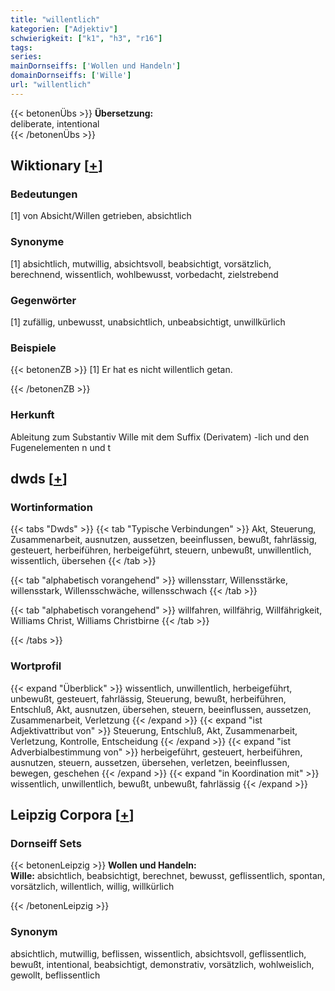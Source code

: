 ```yaml
---
title: "willentlich"
kategorien: ["Adjektiv"]
schwierigkeit: ["k1", "h3", "r16"]
tags:
series:
mainDornseiffs: ['Wollen und Handeln']
domainDornseiffs: ['Wille']
url: "willentlich"
---
```


{{< betonenÜbs >}}
**Übersetzung:**  
deliberate, intentional  
{{< /betonenÜbs >}}

## Wiktionary [[+](https://de.wiktionary.org/wiki/willentlich)]

### Bedeutungen
[1] von Absicht/Willen getrieben, absichtlich  

### Synonyme
[1] absichtlich, mutwillig, absichtsvoll, beabsichtigt, vorsätzlich, berechnend, wissentlich, wohlbewusst, vorbedacht, zielstrebend  

### Gegenwörter
[1] zufällig, unbewusst, unabsichtlich, unbeabsichtigt, unwillkürlich  

### Beispiele
{{< betonenZB >}}
[1] Er hat es nicht willentlich getan.  

{{< /betonenZB >}}
### Herkunft
Ableitung zum Substantiv Wille mit dem Suffix (Derivatem) -lich und den Fugenelementen n und t  



## dwds [[+](https://www.dwds.de/wb/willentlich)]

### Wortinformation
{{< tabs "Dwds" >}}
{{< tab "Typische Verbindungen" >}}
Akt, Steuerung, Zusammenarbeit, ausnutzen, aussetzen, beeinflussen, bewußt, fahrlässig, gesteuert, herbeiführen, herbeigeführt, steuern, unbewußt, unwillentlich, wissentlich, übersehen
{{< /tab >}}

{{< tab "alphabetisch vorangehend" >}}
willensstarr, Willensstärke, willensstark, Willensschwäche, willensschwach
{{< /tab >}}

{{< tab "alphabetisch vorangehend" >}}
willfahren, willfährig, Willfährigkeit, Williams Christ, Williams Christbirne
{{< /tab >}}

{{< /tabs >}}

### Wortprofil
{{< expand "Überblick" >}} wissentlich, unwillentlich, herbeigeführt, unbewußt, gesteuert, fahrlässig, Steuerung, bewußt, herbeiführen, Entschluß, Akt, ausnutzen, übersehen, steuern, beeinflussen, aussetzen, Zusammenarbeit, Verletzung {{< /expand >}}
{{< expand "ist Adjektivattribut von" >}} Steuerung, Entschluß, Akt, Zusammenarbeit, Verletzung, Kontrolle, Entscheidung {{< /expand >}}
{{< expand "ist Adverbialbestimmung von" >}} herbeigeführt, gesteuert, herbeiführen, ausnutzen, steuern, aussetzen, übersehen, verletzen, beeinflussen, bewegen, geschehen {{< /expand >}}
{{< expand "in Koordination mit" >}} wissentlich, unwillentlich, bewußt, unbewußt, fahrlässig {{< /expand >}}

## Leipzig Corpora [[+](https://corpora.uni-leipzig.de/en/res?word=willentlich&corpusId=deu_newscrawl-public_2018)]

### Dornseiff Sets
{{< betonenLeipzig >}}
**Wollen und Handeln:**  
**Wille:** absichtlich, beabsichtigt, berechnet, bewusst, geflissentlich, spontan, vorsätzlich, willentlich, willig, willkürlich  

{{< /betonenLeipzig >}}

### Synonym
absichtlich, mutwillig, beflissen, wissentlich, absichtsvoll, geflissentlich, bewußt, intentional, beabsichtigt, demonstrativ, vorsätzlich, wohlweislich, gewollt, beflissentlich

